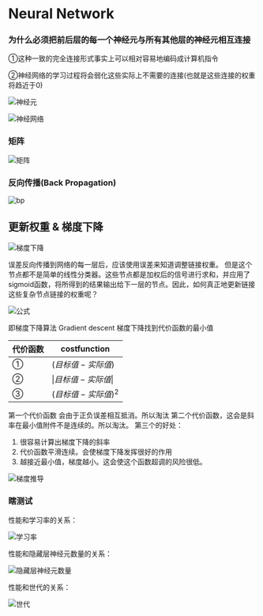 # Neural Network


### 为什么必须把前后层的每一个神经元与所有其他层的神经元相互连接

①这种一致的完全连接形式事实上可以相对容易地编码成计算机指令

②神经网络的学习过程将会弱化这些实际上不需要的连接(也就是这些连接的权重将趋近于0)

![神经元](https://github.com/peanwang/Neural-network/blob/master/%E7%AC%94%E8%AE%B0/%E7%A5%9E%E7%BB%8F%E5%85%83.PNG)

![神经网络](https://github.com/peanwang/Neural-network/blob/master/%E7%AC%94%E8%AE%B0/%E7%A5%9E%E7%BB%8F%E7%BD%91%E7%BB%9C.PNG)


### 矩阵

![矩阵](https://github.com/peanwang/Neural-network/blob/master/%E7%AC%94%E8%AE%B0/%E7%9F%A9%E9%98%B5.png)


### 反向传播(Back Propagation)

![bp](https://github.com/peanwang/Neural-network/blob/master/%E7%AC%94%E8%AE%B0/bp.png)

## 更新权重 & 梯度下降

![梯度下降](https://github.com/peanwang/Neural-network/blob/master/%E7%AC%94%E8%AE%B0/gradient_descent.PNG)

误差反向传播到网络的每一层后，应该使用误差来知道调整链接权重。
但是这个节点都不是简单的线性分类器。这些节点都是加权后的信号进行求和，并应用了sigmoid函数，将所得到的结果输出给下一层的节点。因此，如何真正地更新链接这些复杂节点链接的权重呢？

![公式](https://github.com/peanwang/Neural-network/blob/master/%E7%AC%94%E8%AE%B0/%E5%85%AC%E5%BC%8F.PNG)


即梯度下降算法 Gradient descent
梯度下降找到代价函数的最小值

|代价函数| costfunction
|--|--
|①| $(目标值-实际值)$
|②| $\|目标值-实际值\|$ 
|③| $(目标值-实际值)^2$
第一个代价函数 会由于正负误差相互抵消。所以淘汰
第二个代价函数，这会是斜率在最小值附件不是连续的。所以淘汰。
第三个的好处：
1. 很容易计算出梯度下降的斜率
2. 代价函数平滑连续。会使梯度下降发挥很好的作用
3. 越接近最小值，梯度越小。这会使这个函数超调的风险很低。

![梯度推导](https://github.com/peanwang/Neural-network/blob/master/%E7%AC%94%E8%AE%B0/gradient_descent2.jpg)



### 瞎测试

性能和学习率的关系：

![学习率](https://github.com/peanwang/Neural-network/blob/master/%E7%AC%94%E8%AE%B0/Figure_1.png)


性能和隐藏层神经元数量的关系：

![隐藏层神经元数量](https://github.com/peanwang/Neural-network/blob/master/%E7%AC%94%E8%AE%B0/Figure_2.png)


性能和世代的关系：

![世代](https://github.com/peanwang/Neural-network/blob/master/%E7%AC%94%E8%AE%B0/Figure_3.png)
